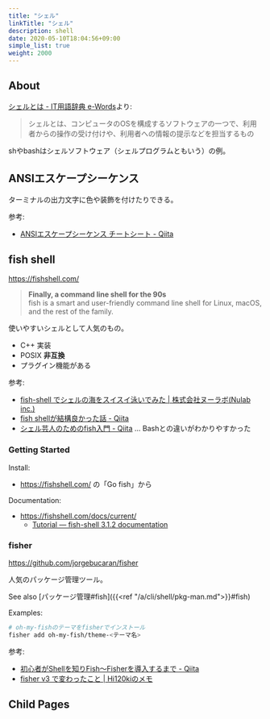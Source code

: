 ```yaml
---
title: "シェル"
linkTitle: "シェル"
description: shell
date: 2020-05-10T18:04:56+09:00
simple_list: true
weight: 2000
---
```


## About

[シェルとは - IT用語辞典 e-Words](http://e-words.jp/w/%E3%82%B7%E3%82%A7%E3%83%AB.html)より:

> シェルとは、コンピュータのOSを構成するソフトウェアの一つで、利用者からの操作の受け付けや、利用者への情報の提示などを担当するもの

shやbashはシェルソフトウェア（シェルプログラムともいう）の例。

## ANSIエスケープシーケンス

ターミナルの出力文字に色や装飾を付けたりできる。

参考:

- [ANSIエスケープシーケンス チートシート - Qiita](https://qiita.com/PruneMazui/items/8a023347772620025ad6#%E5%87%BA%E5%8A%9B%E8%89%B2%E3%81%AE%E5%A4%89%E6%9B%B4)

## fish shell

https://fishshell.com/

> **Finally, a command line shell for the 90s**  
> fish is a smart and user-friendly command line shell for Linux, macOS, and the rest of the family.

使いやすいシェルとして人気のもの。

- C++ 実装
- POSIX **非互換**
- プラグイン機能がある

参考:

- [fish-shell でシェルの海をスイスイ泳いでみた | 株式会社ヌーラボ(Nulab inc.)](https://nulab.com/ja/blog/backlog/fish-shell-tutorial/)
- [fish shellが結構良かった話 - Qiita](https://qiita.com/hennin/items/33758226a0de8c963ddf)
- [シェル芸人のためのfish入門 - Qiita](https://qiita.com/kuwa72/items/f3a90fcd215938f5817e) ... Bashとの違いがわかりやすかった

### Getting Started

Install:

- https://fishshell.com/ の「Go fish」から

Documentation:

- https://fishshell.com/docs/current/
  - [Tutorial — fish-shell 3.1.2 documentation](https://fishshell.com/docs/current/tutorial.html)

### fisher

https://github.com/jorgebucaran/fisher

人気のパッケージ管理ツール。

See also [パッケージ管理#fish]({{<ref "/a/cli/shell/pkg-man.md">}}#fish)

Examples:

```sh
# oh-my-fishのテーマをfisherでインストール
fisher add oh-my-fish/theme-<テーマ名>
```

参考:

- [初心者がShellを知りFish〜Fisherを導入するまで - Qiita](https://qiita.com/nutsinshell/items/5f111184b50f7081c92f)
- [fisher v3 で変わったこと | Hi120kiのメモ](https://hi120ki.github.io/blog/posts/20190123/)

## Child Pages
